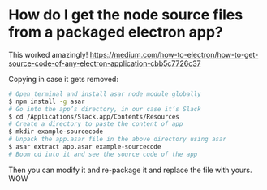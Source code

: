 # How do I get the node source files from a packaged electron app? 

This worked amazingly!
https://medium.com/how-to-electron/how-to-get-source-code-of-any-electron-application-cbb5c7726c37

Copying in case it gets removed:
```sh
# Open terminal and install asar node module globally
$ npm install -g asar
# Go into the app’s directory, in our case it’s Slack
$ cd /Applications/Slack.app/Contents/Resources
# Create a directory to paste the content of app
$ mkdir example-sourcecode
# Unpack the app.asar file in the above directory using asar
$ asar extract app.asar example-sourcecode 
# Boom cd into it and see the source code of the app
```

Then you can modify it and re-package it and replace the file with yours. WOW
